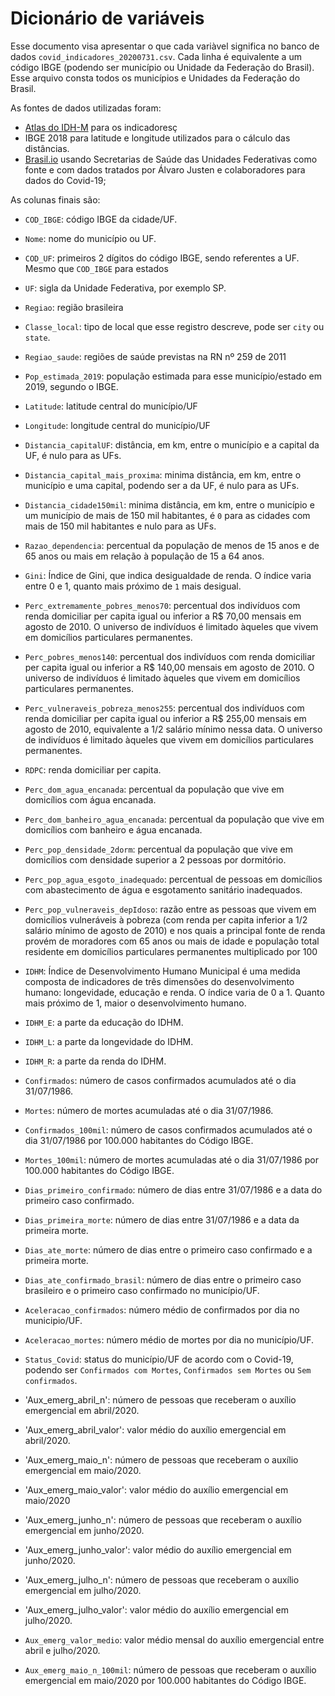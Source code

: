 # Dicionário de variáveis

Esse documento visa apresentar o que cada variàvel significa no banco de dados `covid_indicadores_20200731.csv`. Cada linha é equivalente a um código IBGE (podendo ser município ou Unidade da Federação do Brasil). Esse arquivo consta todos os municípios e Unidades da Federação do Brasil.

As fontes de dados utilizadas foram:
- [Atlas do IDH-M](http://atlasbrasil.org.br/2013/) para os indicadoresç
- IBGE 2018 para latitude e longitude utilizados para o cálculo das distâncias.
- [Brasil.io](https://brasil.io/home/) usando Secretarias de Saúde das Unidades Federativas como fonte e com dados tratados por Álvaro Justen
e colaboradores para dados do Covid-19;

As colunas finais são:
- `COD_IBGE`: código IBGE da cidade/UF.
- `Nome`: nome do município ou UF.
- `COD_UF`: primeiros 2 dígitos do código IBGE, sendo referentes a UF. Mesmo que `COD_IBGE` para estados 
- `UF`: sigla da Unidade Federativa, por exemplo SP.
- `Regiao`: região brasileira
- `Classe_local`: tipo de local que esse registro descreve, pode ser `city` ou
  `state`.
- `Regiao_saude`: regiões de saúde previstas na RN nº 259 de 2011
- `Pop_estimada_2019`: população estimada para esse município/estado em
  2019, segundo o IBGE.
- `Latitude`: latitude central do município/UF
- `Longitude`: longitude central do município/UF
- `Distancia_capitalUF`: distância, em km, entre o município e a capital da UF, é nulo para as UFs.
- `Distancia_capital_mais_proxima`: minima distância, em km, entre o município e uma capital, podendo ser a da UF, é nulo para as UFs.
- `Distancia_cidade150mil`: minima distância, em km, entre o município e um município de mais de 150 mil habitantes, é `0` para as cidades com mais de 150 mil habitantes e nulo para as UFs.
- `Razao_dependencia`: percentual da população de menos de 15 anos e de 65 anos ou mais em relação à população de 15 a 64 anos.
- `Gini`: Índice de Gini, que indica desigualdade de renda. O índice varia entre 0 e 1, quanto mais próximo de `1` mais desigual.
- `Perc_extremamente_pobres_menos70`: percentual dos indivíduos com renda domiciliar per capita igual ou inferior a R$ 70,00 mensais em agosto de 2010. O universo de indivíduos é limitado àqueles que vivem em domicílios particulares permanentes.
- `Perc_pobres_menos140`: percentual dos indivíduos com renda domiciliar per capita igual ou inferior a R$ 140,00 mensais em agosto de 2010. O universo de indivíduos é limitado àqueles que vivem em domicílios particulares permanentes.
- `Perc_vulneraveis_pobreza_menos255`: percentual dos indivíduos com renda domiciliar per capita igual ou inferior a R$ 255,00 mensais em agosto de 2010, equivalente a 1/2 salário mínimo nessa data. O universo de indivíduos é limitado àqueles que vivem em domicílios particulares permanentes.
- `RDPC`: renda domiciliar per capita.
- `Perc_dom_agua_encanada`: percentual da população que vive em domicílios com água encanada.
- `Perc_dom_banheiro_agua_encanada`: percentual da população que vive em domicílios com banheiro e água encanada.
- `Perc_pop_densidade_2dorm`: percentual da população que vive em domicílios com densidade superior a 2 pessoas por dormitório.
- `Perc_pop_agua_esgoto_inadequado`: percentual de pessoas em domicílios com abastecimento de água e esgotamento sanitário inadequados.
- `Perc_pop_vulneraveis_depIdoso`: razão entre as pessoas que vivem em domicílios vulneráveis à pobreza (com renda per capita inferior a 1/2 salário mínimo de agosto de 2010) e nos quais a principal fonte de renda provém de moradores com 65 anos ou mais de idade e população total residente em domicílios particulares permanentes multiplicado por 100
- `IDHM`: Índice de Desenvolvimento Humano Municipal é uma medida composta de indicadores de três dimensões do desenvolvimento humano: longevidade, educação e renda. O índice varia de 0 a 1. Quanto mais próximo de 1, maior o desenvolvimento humano.
- `IDHM_E`: a parte da educação do IDHM.
- `IDHM_L`: a parte da longevidade do IDHM.
- `IDHM_R`: a parte da renda do IDHM.

- `Confirmados`: número de casos confirmados acumulados até o dia 31/07/1986.
- `Mortes`: número de mortes acumuladas até o dia 31/07/1986.
- `Confirmados_100mil`: número de casos confirmados acumulados até o dia 31/07/1986 por 100.000 habitantes do Código IBGE.
- `Mortes_100mil`: número de mortes acumuladas até o dia 31/07/1986 por 100.000 habitantes do Código IBGE.
- `Dias_primeiro_confirmado`: número de dias entre 31/07/1986 e a data do primeiro caso confirmado.
- `Dias_primeira_morte`: número de dias entre 31/07/1986 e a data da primeira morte.
- `Dias_ate_morte`: número de dias entre o primeiro caso confirmado e a primeira morte.
- `Dias_ate_confirmado_brasil`: número de dias entre o primeiro caso brasileiro e o primeiro caso confirmado no município/UF.
- `Aceleracao_confirmados`: número médio de confirmados por dia no municipio/UF.
- `Aceleracao_mortes`: número médio de mortes por dia no município/UF.
- `Status_Covid`: status do município/UF de acordo com o Covid-19, podendo ser `Confirmados com Mortes`, `Confirmados sem Mortes` ou `Sem confirmados`.

- 'Aux_emerg_abril_n': número de pessoas que receberam o auxílio emergencial em abril/2020.
- 'Aux_emerg_abril_valor': valor médio do auxílio emergencial em abril/2020.
- 'Aux_emerg_maio_n': número de pessoas que receberam o auxílio emergencial em maio/2020.
- 'Aux_emerg_maio_valor': valor médio do auxílio emergencial em maio/2020
- 'Aux_emerg_junho_n': número de pessoas que receberam o auxílio emergencial em junho/2020.
- 'Aux_emerg_junho_valor': valor médio do auxílio emergencial em junho/2020.
- 'Aux_emerg_julho_n': número de pessoas que receberam o auxílio emergencial em julho/2020.
- 'Aux_emerg_julho_valor': valor médio do auxílio emergencial em julho/2020.
- `Aux_emerg_valor_medio`: valor médio mensal do auxílio emergencial entre abril e julho/2020.
- `Aux_emerg_maio_n_100mil`: número de pessoas que receberam o auxílio emergencial em maio/2020 por 100.000 habitantes do Código IBGE.
